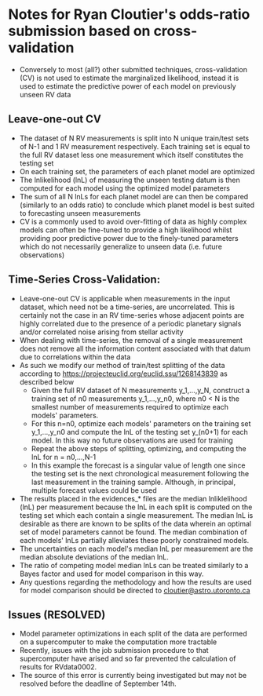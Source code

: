 # Notes for Ryan Cloutier's odds-ratio submission based on cross-validation

* Conversely to most (all?) other submitted techniques, cross-validation (CV) is not used to estimate the marginalized likelihood, instead it is used to estimate the predictive power of each model on previously unseen RV data


## Leave-one-out CV
* The dataset of N RV measurements is split into N unique train/test sets of N-1 and 1 RV measurement respectively. Each training set is equal to the full RV dataset less one measurement which itself constitutes the testing set
* On each training set, the parameters of each planet model are optimized
* The lnlikelihood (lnL) of measuring the unseen testing datum is then computed for each model using the optimized model parameters
* The sum of all N lnLs for each planet model are can then be compared (similarly to an odds ratio) to conclude which planet model is best suited to forecasting unseen measurements
* CV is a commonly used to avoid over-fitting of data as highly complex models can often be fine-tuned to provide a high likelihood whilst providing poor predictive power due to the finely-tuned parameters which do not necessarily generalize to unseen data (i.e. future observations)

## Time-Series Cross-Validation:
* Leave-one-out CV is applicable when measurements in the input dataset, which need not be a time-series, are uncorrelated. This is certainly not the case in an RV time-series whose adjacent points are highly correlated due to the presence of a periodic planetary signals and/or correlated noise arising from stellar activity
* When dealing with time-series, the removal of a single measurement does not remove all the information content associated with that datum due to correlations within the data
* As such we modify our method of train/test splitting of the data according to https://projecteuclid.org/euclid.ssu/1268143839 as described below
  * Given the full RV dataset of N measurements y_1,...,y_N, construct a training set of n0 measurements y_1,...,y_n0, where n0 < N is the smallest number of measurements required to optimize each models' parameters.
  * For this n=n0, optimize each models' parameters on the training set y_1,...,y_n0 and compute the lnL of the testing set y_(n0+1) for each model. In this way no future observations are used for training
  * Repeat the above steps of splitting, optimizing, and computing the lnL for n = n0,...,N-1
  * In this example the forecast is a singular value of length one since the testing set is the next chronological measurement following the last measurement in the training sample. Although, in principal, multiple forecast values could be used
* The results placed in the evidences_* files are the median lnliklelihood (lnL) per measurement because the lnL in each split is computed on the testing set which each contain a single measurement. The median lnL is desirable as there are known to be splits of the data wherein an optimal set of model parameters cannot be found. The median combination of each models' lnLs partially alleviates these poorly constrained models.
* The uncertainties on each model's median lnL per measurement are the median absolute deviations of the median lnL.
* The ratio of competing model median lnLs can be treated similarly to a Bayes factor and used for model comparison in this way. 
* Any questions regarding the methodology and how the results are used for model comparison should be directed to cloutier@astro.utoronto.ca

## Issues (RESOLVED)
* Model parameter optimizations in each split of the data are performed on a supercomputer to make the computation more tractable
* Recently, issues with the job submission procedure to that supercomputer have arised and so far prevented the calculation of results for RVdata0002.
* The source of this error is currently being investigated but may not be resolved before the deadline of September 14th.
